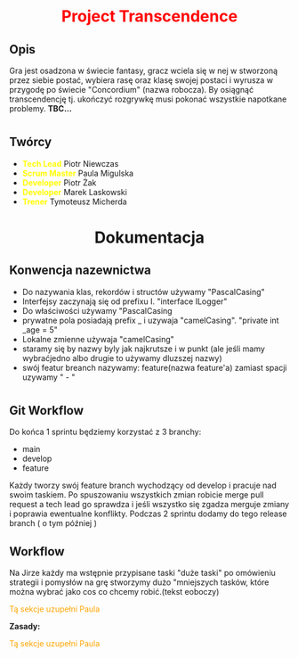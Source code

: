 # <p style="text-align: center; color:Red">Project Transcendence</p>


## Opis

Gra jest osadzona w świecie fantasy, gracz wciela się w nej w stworzoną przez siebie postać, wybiera rasę oraz klasę swojej postaci i wyrusza w przygodę po świecie "Concordium" (nazwa robocza). By osiągnąć transcendencję tj. ukończyć rozgrywkę musi pokonać wszystkie napotkane problemy. **TBC...**
#

## Twórcy

 - <span style="color:yellow">**Tech Lead**</span> Piotr Niewczas
 - <span style="color:yellow">**Scrum Master**</span> Paula Migulska
 - <span style="color:yellow">**Developer**</span> Piotr Żak
 - <span style="color:Yellow">**Developer**</span> Marek Laskowski
 - <span style="color:Yellow">**Trener**</span> Tymoteusz Micherda
 #


# <p style="text-align: center;">Dokumentacja</p>

## Konwencja nazewnictwa

- Do nazywania klas, rekordów i structów używamy "PascalCasing"
- Interfejsy zaczynają się od prefixu I.  "interface ILogger"
- Do właściwości używamy "PascalCasing
- prywatne pola posiadają prefix _ i uzywaja "camelCasing". "private int _age = 5"
- Lokalne zmienne używaja "camelCasing"
- staramy się by nazwy byly jak najkrutsze i w punkt (ale jeśli mamy wybraćjedno albo   drugie to używamy dluzszej nazwy)
- swój featur breanch nazywamy: feature\(nazwa feature'a) zamiast spacji uzywamy " - "

#

## Git Workflow

Do końca 1 sprintu będziemy korzystać z 3 branchy:
- main
- develop
- feature

Każdy tworzy swój feature branch wychodzący od develop i pracuje nad swoim taskiem.
Po spuszowaniu wszystkich zmian robicie merge pull request a tech lead go sprawdza i jeśli wszystko się zgadza merguje zmiany i poprawia ewentualne konflikty.
Podczas 2 sprintu dodamy do tego release branch ( o tym później )

## Workflow
Na Jirze każdy ma wstępnie przypisane taski "duże taski" po omówieniu strategii i pomysłów na grę stworzymy dużo "mniejszych tasków, które można wybrać jako cos co chcemy robić.(tekst eoboczy)

<span style="color:orange">Tą sekcje uzupełni Paula</span>

**Zasady:**

<span style="color:orange">Tą sekcje uzupełni Paula</span>


